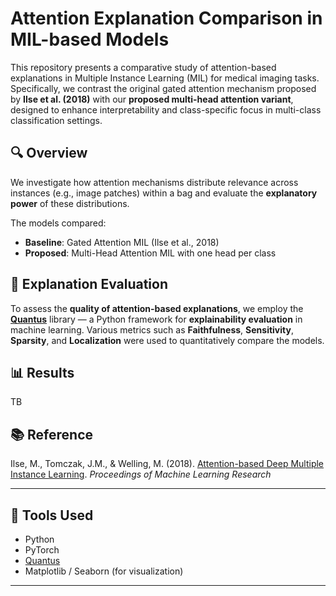 # Attention Explanation Comparison in MIL-based Models

This repository presents a comparative study of attention-based explanations in Multiple Instance Learning (MIL) for medical imaging tasks. Specifically, we contrast the original gated attention mechanism proposed by **Ilse et al. (2018)** with our **proposed multi-head attention variant**, designed to enhance interpretability and class-specific focus in multi-class classification settings.

## 🔍 Overview

We investigate how attention mechanisms distribute relevance across instances (e.g., image patches) within a bag and evaluate the **explanatory power** of these distributions.

The models compared:
- **Baseline**: Gated Attention MIL (Ilse et al., 2018)
- **Proposed**: Multi-Head Attention MIL with one head per class

## 🧠 Explanation Evaluation

To assess the **quality of attention-based explanations**, we employ the [**Quantus**](https://github.com/understandable-machine-intelligence/quantus) library — a Python framework for **explainability evaluation** in machine learning. Various metrics such as **Faithfulness**, **Sensitivity**, **Sparsity**, and **Localization** were used to quantitatively compare the models.

## 📊 Results

TB

## 📚 Reference

Ilse, M., Tomczak, J.M., & Welling, M. (2018). [Attention-based Deep Multiple Instance Learning](https://proceedings.mlr.press/v80/ilse18a.html). *Proceedings of Machine Learning Research*

---

## 🧰 Tools Used
- Python
- PyTorch
- [Quantus](https://github.com/understandable-machine-intelligence/quantus)
- Matplotlib / Seaborn (for visualization)

---

